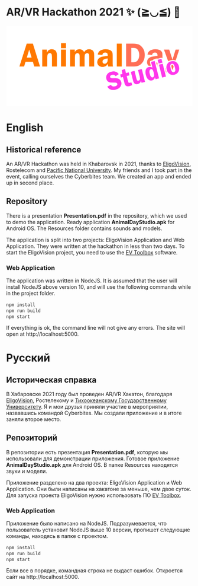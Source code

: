 # AR/VR Hackathon 2021 ✨ (≧◡≦) 🎉

![Logo](Logo.png)

# English

## Historical reference
An AR/VR Hackathon was held in Khabarovsk in 2021, thanks to [EligoVision](https://www.eligovision.ru/), Rostelecom and [Pacific National University](https://pnu.edu.ru/ru/). My friends and I took part in the event, calling ourselves the Cyberbites team. We created an app and ended up in second place.

## Repository
There is a presentation **Presentation.pdf** in the repository, which we used to demo the application. Ready application **AnimalDayStudio.apk** for Android OS. The Resources folder contains sounds and models.

The application is split into two projects: EligoVision Application and Web Application. They were written at the hackathon in less than two days. To start the EligoVision project, you need to use the [EV Toolbox](https://eligovision.ru/ru/toolbox/about/) software.

### Web Application
The application was written in NodeJS. It is assumed that the user will install NodeJS above version 10, and will use the following commands while in the project folder.

```
npm install
npm run build
npm start
```

If everything is ok, the command line will not give any errors. The site will open at http://localhost:5000.

# Русский

## Историческая справка
В Хабаровске 2021 году был проведен AR/VR Хакатон, благодаря [EligoVision](https://www.eligovision.ru/), Ростелекому и [Тихоокеанскому Государственному Университету](https://pnu.edu.ru/ru/). Я и мои друзья приняли участие в мероприятии, назвавшись командой Cyberbites. Мы создали приложение и в итоге заняли второе место.

## Репозиторий
В репозитории есть презентация **Presentation.pdf**, которую мы использовали для демонстрации приложения. Готовое приложение **AnimalDayStudio.apk** для Android OS. В папке Resources находятся звуки и модели.

Приложение разделено на два проекта: EligoVision Application и Web Application. Они были написаны на хакатоне за меньше, чем двое суток. Для запуска проекта EligoVision нужно использовать ПО [EV Toolbox](https://eligovision.ru/ru/toolbox/about/).

### Web Application
Приложение было написано на NodeJS. Подразумевается, что пользователь установит NodeJS выше 10 версии, пропишет следующие команды, находясь в папке с проектом.

```
npm install
npm run build
npm start
```

Если все в порядке, командная строка не выдаст ошибок. Откроется сайт на http://localhost:5000.